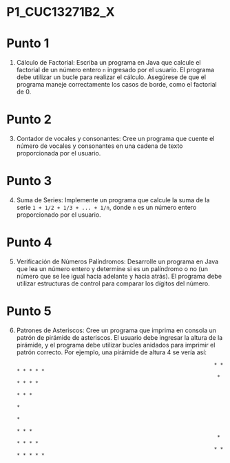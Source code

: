 # P1_CUC13271B2_X

# Punto 1
1. Cálculo de Factorial: Escriba un programa en Java que calcule el factorial de un número entero `n` ingresado por el usuario. El programa debe utilizar un bucle para realizar el cálculo. Asegúrese de que el programa maneje correctamente los casos de borde, como el factorial de 0.

# Punto 2
3. Contador de vocales y consonantes: Cree un programa que cuente el número de vocales y consonantes en una cadena de texto proporcionada por el usuario.

# Punto 3
4. Suma de Series: Implemente un programa que calcule la suma de la serie `1 + 1/2 + 1/3 + ... + 1/n`, donde `n` es un número entero proporcionado por el usuario.

# Punto 4
5. Verificación de Números Palíndromos: Desarrolle un programa en Java que lea un número entero y determine si es un palíndromo o no (un número que se lee igual hacia adelante y hacia atrás). El programa debe utilizar estructuras de control para comparar los dígitos del número.

# Punto 5
6. Patrones de Asteriscos: Cree un programa que imprima en consola un patrón de pirámide de asteriscos. El usuario debe ingresar la altura de la pirámide, y el programa debe utilizar bucles anidados para imprimir el patrón correcto. Por ejemplo, una pirámide de altura 4 se vería así:

                                                                            
                                                                       * * * * * * *
                                                                        * * * * *
                                                                          * * *
                                                                            *
                                                                            *
                                                                          * * *
                                                                        * * * * *
                                                                       * * * * * * *
